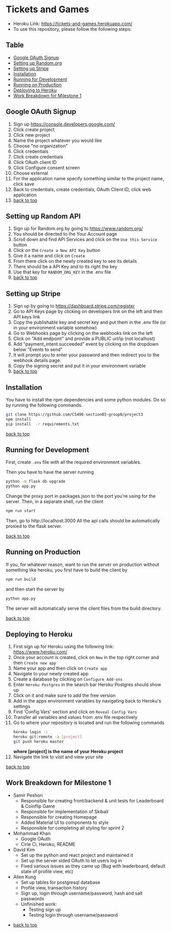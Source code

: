 
# Tickets and Games

* Heroku Link: https://tickets-and-games.herokuapp.com/
* To use this repository, please follow the following steps:

## Table
- [Google OAuth Signup](#google-oauth-signup)
- [Setting up Random.org](#setting-up-random-api)
- [Setting up Stripe](#setting-up-stripe)
- [Installation](#installation)
- [Running for Development](#running-for-development)
- [Running on Production](#running-on-production)
- [Deploying to Heroku](#deploying-to-heroku)
- [Work Breakdown for Milestone 1](#work-breakdown-for-milestone-1)

## Google OAuth Signup

1) Sign up https://console.developers.google.com/
2) Click create project
3) Click new project
4) Name the project whatever you would like
5) Choose "no organization"
6) Click credentials
7) Click create credentials
8) Click OAuth client ID
9) Click Configure consent screen
10) Choose external
11) For the application name specify something similar to the project name, click save
12) Back to credentials, create credentials, OAuth Client ID, click web application 
13) [back to top](#table)

## Setting up Random API

1) Sign up for Random.org by going to https://www.random.org/
2) You should be directed to the Your Account page
3) Scroll down and find API Services and click on the `Use this Service` button
4) Click on the `Create a New API Key` button
5) Give it a name and click on `Create`
6) From there click on the newly created key to see its details
7) There should be a API Key and to its right the key
8) Use that key for `RANDOM_ORG_KEY` in the .env file
9) [back to top](#table)

## Setting up Stripe

1) Sign up by going to https://dashboard.stripe.com/register
2) Go to API Keys page by clicking on developers link on the left and then API keys link
3) Copy the publishable key and secret key and put them in the .env file (or in your environment variable somehow)
4) Go to Webhooks page by clicking on the webhooks link on the left
5) Click on "Add endpoint" and provide a PUBLIC url/ip (not localhost)
6) Add "payment_intent.succeeded" event by clicking on the dropdown below "Events to send"
7) It will prompt you to enter your password and then redirect you to the webhook details page.
8) Copy the signing secret and put it in your environment variable
9) [back to top](#table)

## Installation
You have to install the npm dependencies and some python modules. Do so by running the following commands.

```bash
git clone https://github.com/CS490-section03-group0/project3
npm install
pip install  -r requirements.txt
```
[back to top](#table)

## Running for Development

First, create `.env` file with all the required environment variables.

Then you have to have the server running
```bash
python -m flask db upgrade
python app.py
```

Change the proxy port in packages.json to  the port you're using for the server.
Then,  in a separate shell, run the client
```bash
npm run start
```

Then, go to http://localhost:3000
All the api calls should be automatically proxied to the flask server.

[back to top](#table)

## Running on Production

If you, for whatever reason, want to run the server on production without something like heroku, you first have to build the client by
```bash
npm run build
```

and then start the server by
```bash
python app.py
```

The server will automatically serve the client files from the build directory.

[back to top](#table)

## Deploying to Heroku

1) First sign up for Heroku using the following link: https://www.heroku.com/
2) Once your account is created, click on `New` in the top right corner and then `Create new app`
3) Name your app and then click on `Create app`
4) Navigate to your newly created app
5) Create a database by clicking on `Configure Add-ons`
6) Enter `Heroku Postgres` in the search bar Heroku Postgres should show up
7) Click on it and make sure to add the free version
8) Add in the apps environment variables by navigating back to Heroku's settings
9) Find 'Config Vars' section and click on `Reveal Config Vars`
10) Transfer all variables and values from .env file respectively
11) Go to where your repository is located and run the following commands
	```bash
	heroku login -i
	heroku git:remote -a [project]
	git push heroku master
	```
	**where [project] is the name of your Heroku project**
12) Navigate the link to visit and view your site

[back to top](#table)

## Work Breakdown for Milestone 1

* Samir Peshori 
  * Responsible for creating front/backend & unit tests for Leaderboard & Coinflip Game
  * Responsible for implementation of Skiball
  * Responsible for creating Homepage
  * Added Material UI to components to style
  * Responsible for completing all styling for sprint 2
* Mohammad Khan 
  * Google OAuth
  * Cirle Ci, Heroku, README
* David Kim
  * Set up the python and react project and maintained it
  * Set up the server sided OAuth to let users log in
  * Fixed various issues as they came up (Bug with leaderboard, default state of profile view, etc)
* Allen Kung
  * Set up tables for postgresql database
  * Profile view, transaction history
  * Sign up, login through username/password, hash and salt passwords
  * Unfinished work:
    - Testing sign up
    - Testing login through username/password

- [back to top](#table)
